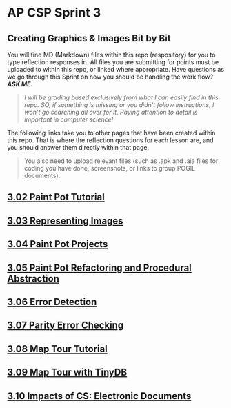 # AP CSP Sprint 3
## Creating Graphics & Images Bit by Bit

You will find MD (Markdown) files within this repo (respository) for you to type reflection responses in. All files you are submitting for points must be uploaded to within this repo, or linked where appropriate. Have questions as we go through this Sprint on how you should be handling the work flow? ***ASK ME.***  

>*I will be grading based exclusively from what I can easily find in this repo. SO, if something is missing or you didn't follow instructions, I won't go searching all over for it. Paying attention to detail is important in computer science!*

The following links take you to other pages that have been created within this repo. That is where the reflection questions for each lesson are, and you should answer them directly within that page.

>You also need to upload relevant files (such as .apk and .aia files for coding you have done, screenshots, or links to group POGIL documents).

## [3.02 Paint Pot Tutorial](3-02-reflection.MD)

## [3.03 Representing Images](3-03-reflection.MD)
## [3.04 Paint Pot Projects](3-04-reflection.MD)
## [3.05 Paint Pot Refactoring and Procedural Abstraction](3-05-reflection.MD)
## [3.06 Error Detection](3-06-reflection.MD)
## [3.07 Parity Error Checking](3-07-reflection.MD)
## [3.08 Map Tour Tutorial](3-08-reflection.MD)
## [3.09 Map Tour with TinyDB](3-09-reflection.MD)
## [3.10 Impacts of CS: Electronic Documents](3-10-reflection.MD)
